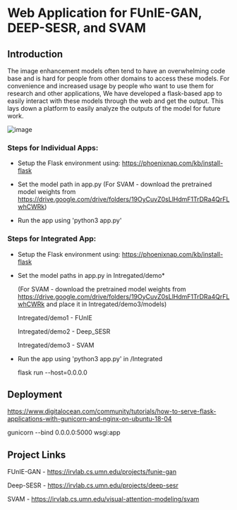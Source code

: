 # Web Application for FUnIE-GAN, DEEP-SESR, and SVAM

## Introduction
The image enhancement models often tend to have an overwhelming code base and is hard for people from other domains to access these models. For convenience and increased usage by people who want to use them for research and other applications, We have developed a flask-based app to easily interact with these models through the web and get the output. This lays down a platform to easily analyze the outputs of the model for future work.

![image](https://github.com/adeb567/model-demos/blob/main/image.png?raw=true)

### Steps for Individual Apps:

- Setup the Flask environment using: https://phoenixnap.com/kb/install-flask

- Set the model path in app.py (For SVAM - download the pretrained model weights from https://drive.google.com/drive/folders/19OyCuvZ0sLlHdmF1TrDRa4QrFLwhCWRk)

- Run the app using 'python3 app.py'

### Steps for Integrated App:

- Setup the Flask environment using: https://phoenixnap.com/kb/install-flask

- Set the model paths in app.py in Intregated/demo*

  (For SVAM - download the pretrained model weights from https://drive.google.com/drive/folders/19OyCuvZ0sLlHdmF1TrDRa4QrFLwhCWRk and place it in Intregated/demo3/models)

  Intregated/demo1 - FUnIE
  
  Intregated/demo2 - Deep_SESR
  
  Intregated/demo3 - SVAM

- Run the app using 'python3 app.py' in /Integrated

  flask run --host=0.0.0.0

## Deployment
https://www.digitalocean.com/community/tutorials/how-to-serve-flask-applications-with-gunicorn-and-nginx-on-ubuntu-18-04

gunicorn --bind 0.0.0.0:5000 wsgi:app

## Project Links
FUnIE-GAN - https://irvlab.cs.umn.edu/projects/funie-gan

Deep-SESR - https://irvlab.cs.umn.edu/projects/deep-sesr

SVAM - https://irvlab.cs.umn.edu/visual-attention-modeling/svam

